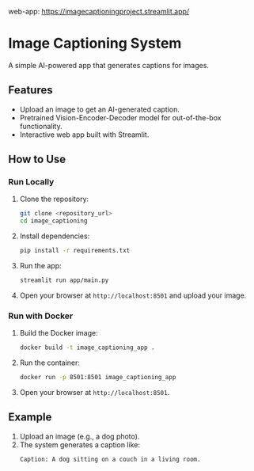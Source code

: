 web-app: https://imagecaptioningproject.streamlit.app/

# Image Captioning System
A simple AI-powered app that generates captions for images.

## Features
- Upload an image to get an AI-generated caption.
- Pretrained Vision-Encoder-Decoder model for out-of-the-box functionality.
- Interactive web app built with Streamlit.

## How to Use

### Run Locally
1. Clone the repository:
   ```bash
   git clone <repository_url>
   cd image_captioning
   ```
2. Install dependencies:
   ```bash
   pip install -r requirements.txt
   ```
3. Run the app:
   ```bash
   streamlit run app/main.py
   ```
4. Open your browser at `http://localhost:8501` and upload your image.

### Run with Docker
1. Build the Docker image:
   ```bash
   docker build -t image_captioning_app .
   ```
2. Run the container:
   ```bash
   docker run -p 8501:8501 image_captioning_app
   ```
3. Open your browser at `http://localhost:8501`.

## Example
1. Upload an image (e.g., a dog photo).
2. The system generates a caption like:
   ```
   Caption: A dog sitting on a couch in a living room.
   ```
